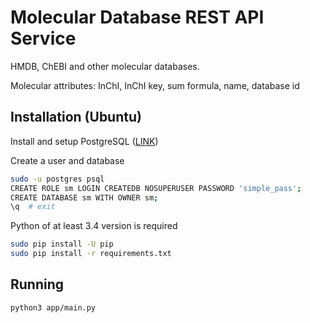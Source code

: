 # Molecular Database REST API Service

HMDB, ChEBI and other molecular databases.

Molecular attributes: InChI, InChI key, sum formula, name, database id

## Installation (Ubuntu)

Install and setup PostgreSQL ([LINK](https://www.howtoforge.com/tutorial/how-to-install-postgresql-95-on-ubuntu-12_04-15_10/))

Create a user and database
```bash
sudo -u postgres psql
CREATE ROLE sm LOGIN CREATEDB NOSUPERUSER PASSWORD 'simple_pass';
CREATE DATABASE sm WITH OWNER sm;
\q  # exit
```
Python of at least 3.4 version is required
```bash
sudo pip install -U pip
sudo pip install -r requirements.txt
```
## Running

`python3 app/main.py`